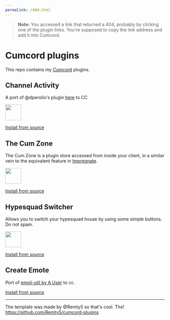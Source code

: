```yaml
---
permalink: /404.html
---
```

> **Note:** You accessed a link that returned a 404, probably by clicking one of the plugin links. You're supposed to copy the link address and add it into Cumcord.

# Cumcord plugins

This repo contains my [Cumcord](https://github.com/Cumcord/Cumcord/) plugins.

## Channel Activity
A port of @dperolio's plugin [here](https://github.com/vizality-community/channel-members-activity-icons) to CC

<a target="_blank" href="https://send.cumcord.com/#https://cumcordplugins.github.io/Condom/yellowsink.github.io/cc-plugins/channel-activity"><img height="50" src="https://raw.githubusercontent.com/yellowsink/cc-plugins/master/get%20it%20on%20condom.png" /></a>

<a target="_blank" href="https://send.cumcord.com/#https://yellowsink.github.io/cc-plugins/channel-activity">Install from source</a>

## The Cum Zone
The Cum Zone is a plugin store accessed from inside your client, in a similar vein to the equivalent feature in [Impregnate](https://github.com/Cumcord/Impregnate).

<a target="_blank" href="https://send.cumcord.com/#https://cumcordplugins.github.io/Condom/yellowsink.github.io/cc-plugins/cum-zone"><img height="50" src="https://raw.githubusercontent.com/yellowsink/cc-plugins/master/get%20it%20on%20condom.png" /></a>

<a target="_blank" href="https://send.cumcord.com/#https://yellowsink.github.io/cc-plugins/cum-zone">Install from source</a>

## Hypesquad Switcher
Allows you to switch your hypesquad house by using some simple buttons. Do not spam.

<a target="_blank" href="https://send.cumcord.com/#https://cumcordplugins.github.io/Condom/yellowsink.github.io/cc-plugins/hypesquad-switcher"><img height="50" src="https://raw.githubusercontent.com/yellowsink/cc-plugins/master/get%20it%20on%20condom.png" /></a>

<a target="_blank" href="https://send.cumcord.com/#https://yellowsink.github.io/cc-plugins/hypesquad-switcher">Install from source</a>

## Create Emote
Port of [emoji-util by A User](https://github.com/A-User-s-Discord-Plugins/emoji-util) to cc.

<a target="_blank" href="https://send.cumcord.com/#https://yellowsink.github.io/cc-plugins/create-emote">Install from source</a>

---

The template was made by @Remty5 so that's cool. Thx! https://github.com/Remty5/cumcord-plugins
